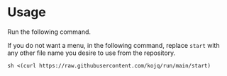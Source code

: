 # Usage

Run the following command.

If you do not want a menu, in the following command, replace `start` with any other file name you desire to use from the repository.

```
sh <(curl https://raw.githubusercontent.com/kojq/run/main/start)
```
